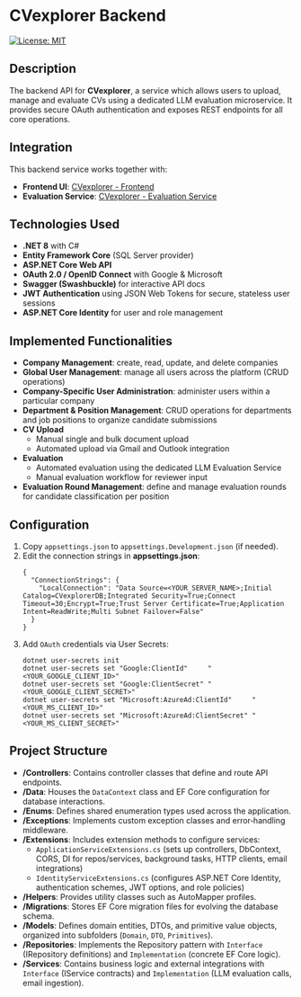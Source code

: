 # CVexplorer Backend

[![License: MIT](https://img.shields.io/badge/License-MIT-blue.svg)](LICENSE.txt)

## Description
The backend API for **CVexplorer**, a service which allows users to upload, manage and evaluate CVs using a dedicated LLM evaluation microservice. It provides secure OAuth authentication and exposes REST endpoints for all core operations.

## Integration
This backend service works together with:
- **Frontend UI**: [CVexplorer - Frontend](https://github.com/Tudorr02/CVexplorer_Frontend)
- **Evaluation Service**: [CVexplorer - Evaluation Service](https://github.com/Tudorr02/CVexplorer_EvaluationModel)
  
## Technologies Used
- **.NET 8** with C#  
- **Entity Framework Core** (SQL Server provider)  
- **ASP.NET Core Web API**  
- **OAuth 2.0 / OpenID Connect** with Google & Microsoft  
- **Swagger (Swashbuckle)** for interactive API docs  
- **JWT Authentication** using JSON Web Tokens for secure, stateless user sessions
- **ASP.NET Core Identity** for user and role management  


## Implemented Functionalities
- **Company Management**: create, read, update, and delete companies  
- **Global User Management**: manage all users across the platform (CRUD operations)  
- **Company-Specific User Administration**: administer users within a particular company   
- **Department & Position Management**: CRUD operations for departments and job positions to organize candidate submissions  
- **CV Upload**  
  - Manual single and bulk document upload  
  - Automated upload via Gmail and Outlook integration  
- **Evaluation**  
  - Automated evaluation using the dedicated LLM Evaluation Service  
  - Manual evaluation workflow for reviewer input  
- **Evaluation Round Management**: define and manage evaluation rounds for candidate classification per position  

## Configuration
1. Copy `appsettings.json` to `appsettings.Development.json` (if needed).  
2. Edit the connection strings in **appsettings.json**:
   ```jsonc
   {
     "ConnectionStrings": {
       "LocalConnection": "Data Source=<YOUR_SERVER_NAME>;Initial Catalog=CVexplorerDB;Integrated Security=True;Connect Timeout=30;Encrypt=True;Trust Server Certificate=True;Application Intent=ReadWrite;Multi Subnet Failover=False"
     }
   }
3. Add `OAuth` credentials via User Secrets:
    ```jsonc
    dotnet user-secrets init
    dotnet user-secrets set "Google:ClientId"     "<YOUR_GOOGLE_CLIENT_ID>"
    dotnet user-secrets set "Google:ClientSecret" "<YOUR_GOOGLE_CLIENT_SECRET>"
    dotnet user-secrets set "Microsoft:AzureAd:ClientId"     "<YOUR_MS_CLIENT_ID>"
    dotnet user-secrets set "Microsoft:AzureAd:ClientSecret" "<YOUR_MS_CLIENT_SECRET>"

## Project Structure

- **/Controllers**: Contains controller classes that define and route API endpoints.  
- **/Data**: Houses the `DataContext` class and EF Core configuration for database interactions.  
- **/Enums**: Defines shared enumeration types used across the application.  
- **/Exceptions**: Implements custom exception classes and error‑handling middleware.  
- **/Extensions**: Includes extension methods to configure services:  
  - `ApplicationServiceExtensions.cs` (sets up controllers, DbContext, CORS, DI for repos/services, background tasks, HTTP clients, email integrations)  
  - `IdentityServiceExtensions.cs` (configures ASP.NET Core Identity, authentication schemes, JWT options, and role policies)  
- **/Helpers**: Provides utility classes such as AutoMapper profiles.  
- **/Migrations**: Stores EF Core migration files for evolving the database schema.  
- **/Models**: Defines domain entities, DTOs, and primitive value objects, organized into subfolders (`Domain`, `DTO`, `Primitives`).  
- **/Repositories**: Implements the Repository pattern with `Interface` (IRepository definitions) and `Implementation` (concrete EF Core logic).  
- **/Services**: Contains business logic and external integrations with `Interface` (IService contracts) and `Implementation` (LLM evaluation calls, email ingestion).  




